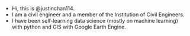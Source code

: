 - Hi, this is @justinchan114.
- I am a civil engineer and a member of the Institution of Civil Engineers.
- I have been self-learning data science (mostly on machine learning) with python and GIS with Google Earth Engine.


<!---
justinchan114/justinchan114 is a ✨ special ✨ repository because its `README.md` (this file) appears on your GitHub profile.
You can click the Preview link to take a look at your changes.
--->
